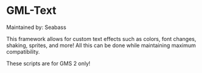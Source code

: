 # GML-Text

Maintained by: Seabass

This framework allows for custom text effects such as colors, font changes, shaking, sprites, and more!
All this can be done while maintaining maximum compatibility.

These scripts are for GMS 2 only!